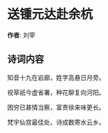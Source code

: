 # 送锺元达赴余杭

**作者**: 刘宰

## 诗词内容

知音十九在岩廊，姓字高悬日月旁。

视草祇今虚省署，种花聊复向河阳。

困穷已甚情当察，富贵徐来味更长。

梵宇仙宫最佳处，诗成数寄水云乡。

